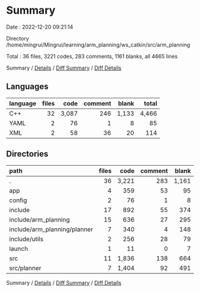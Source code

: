 # Summary

Date : 2022-12-20 09:21:14

Directory /home/mingrui/Mingrui/learning/arm_planning/ws_catkin/src/arm_planning

Total : 36 files,  3221 codes, 283 comments, 1161 blanks, all 4665 lines

Summary / [Details](details.md) / [Diff Summary](diff.md) / [Diff Details](diff-details.md)

## Languages
| language | files | code | comment | blank | total |
| :--- | ---: | ---: | ---: | ---: | ---: |
| C++ | 32 | 3,087 | 246 | 1,133 | 4,466 |
| YAML | 2 | 76 | 1 | 8 | 85 |
| XML | 2 | 58 | 36 | 20 | 114 |

## Directories
| path | files | code | comment | blank | total |
| :--- | ---: | ---: | ---: | ---: | ---: |
| . | 36 | 3,221 | 283 | 1,161 | 4,665 |
| app | 4 | 359 | 53 | 95 | 507 |
| config | 2 | 76 | 1 | 8 | 85 |
| include | 17 | 892 | 55 | 374 | 1,321 |
| include/arm_planning | 15 | 636 | 27 | 295 | 958 |
| include/arm_planning/planner | 7 | 340 | 4 | 148 | 492 |
| include/utils | 2 | 256 | 28 | 79 | 363 |
| launch | 1 | 11 | 0 | 7 | 18 |
| src | 11 | 1,836 | 138 | 664 | 2,638 |
| src/planner | 7 | 1,404 | 92 | 491 | 1,987 |

Summary / [Details](details.md) / [Diff Summary](diff.md) / [Diff Details](diff-details.md)